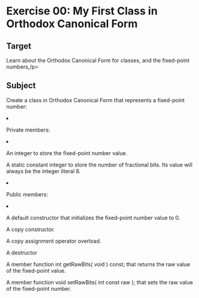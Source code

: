 <h1>Exercise 00: My First Class in Orthodox Canonical Form</h1>

<h2>Target</h2>
<p>Learn about the Orthodox Canonical Form for classes, and the fixed-point numbers,/p>

<h2>Subject</h2>
<p>Create a class in Orthodox Canonical Form that represents a fixed-point number:</p>

<li>
  <p>Private members:</p>
</li>
  <li>
    <p>An integer to store the fixed-point number value.</p>
    <p>A static constant integer to store the number of fractional bits. Its value will always be the integer literal 8.</p>
  </li>
<li>
  <p>Public members:</p>
</li>
  <li>
     <p>A default constructor that initializes the fixed-point number value to 0.</p>
     <p>A copy constructor.</p>
     <p>A copy assignment operator overload.</p>
     <p>A destructor</p>
     <p>A member function int getRawBits( void ) const; that returns the raw value of the fixed-point value.</p>
     <p>A member function void setRawBits( int const raw ); that sets the raw value of the fixed-point number.</p>
  </li>
